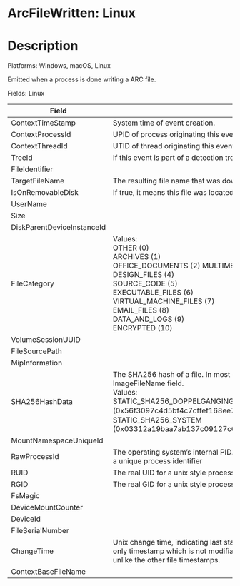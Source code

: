 # ArcFileWritten: Linux

# Description

Platforms: Windows, macOS, Linux

Emitted when a process is done writing a ARC file.



Fields: Linux


| Field  | Description  |
| --- | --- |
| ContextTimeStamp  | System time of event creation.  |
| ContextProcessId  | UPID of process originating this event.  |
| ContextThreadId  | UTID of thread originating this event  |
| TreeId  | If this event is part of a detection tree, the tree ID it is part of.  |
| FileIdentifier  |  |
| TargetFileName  | The resulting file name that was downloaded  |
| IsOnRemovableDisk  | If true, it means this file was located on a removable disk.  |
| UserName  |  |
| Size  |  |
| DiskParentDeviceInstanceId  |  |
| FileCategory  | Values:<br>OTHER (0)<br>ARCHIVES (1)<br>OFFICE_DOCUMENTS (2) MULTIMEDIA_FILES (3)<br>DESIGN_FILES (4)<br>SOURCE_CODE (5)<br>EXECUTABLE_FILES (6)<br>VIRTUAL_MACHINE_FILES (7)<br>EMAIL_FILES (8)<br>DATA_AND_LOGS (9)<br>ENCRYPTED (10)  |
| VolumeSessionUUID  |  |
| FileSourcePath  |  |
| MipInformation  |  |
| SHA256HashData  | The SHA256 hash of a file. In most cases, the hash of the file referred to by the ImageFileName field.<br>Values:<br>STATIC_SHA256_DOPPELGANGING (0x56f3097c4d5bf4c7cﬀef168ee732e1c78f2ee62bc1c1ba61c219226bef619f8)<br>STATIC_SHA256_SYSTEM (0x03312a19baa7ab137c09127c6feb58c05216a7880d3c9e6ae54a8bcda460f92a)  |
| MountNamespaceUniqueId  |  |
| RawProcessId  | The operating system’s internal PID. For matching, use the UPID fields which guarantee a unique process identifier  |
| RUID  | The real UID for a unix style process.  |
| RGID  | The real GID for a unix style process.  |
| FsMagic  |  |
| DeviceMountCounter  |  |
| DeviceId  |  |
| FileSerialNumber  |  |
| ChangeTime  | Unix change time, indicating last status change or file modification. NOTE: This is the only timestamp which is not modifiable,<br>unlike the other file timestamps.  |
| ContextBaseFileName  |  |


